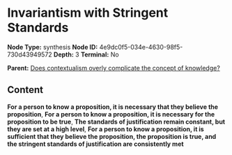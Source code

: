 # Invariantism with Stringent Standards

**Node Type:** synthesis
**Node ID:** 4e9dc0f5-034e-4630-98f5-730d43949572
**Depth:** 3
**Terminal:** No

**Parent:** [Does contextualism overly complicate the concept of knowledge?](does-contextualism-overly-complicate-the-concept-of-knowledge.md)

## Content

**For a person to know a proposition, it is necessary that they believe the proposition**, **For a person to know a proposition, it is necessary for the proposition to be true**, **The standards of justification remain constant, but they are set at a high level**, **For a person to know a proposition, it is sufficient that they believe the proposition, the proposition is true, and the stringent standards of justification are consistently met**

